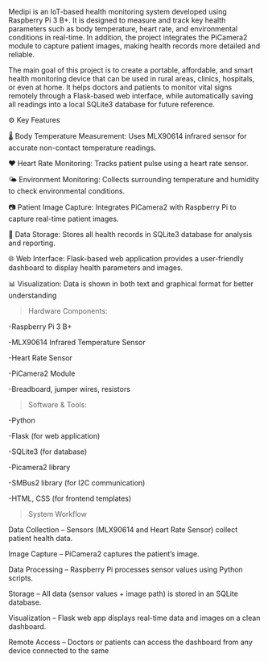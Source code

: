Medipi is an IoT-based health monitoring system developed using Raspberry Pi 3 B+. It is designed to measure and track key health parameters such as body temperature, heart rate, and environmental conditions in real-time. In addition, the project integrates the PiCamera2 module to capture patient images, making health records more detailed and reliable.

The main goal of this project is to create a portable, affordable, and smart health monitoring device that can be used in rural areas, clinics, hospitals, or even at home. It helps doctors and patients to monitor vital signs remotely through a Flask-based web interface, while automatically saving all readings into a local SQLite3 database for future reference.


⚙️ Key Features

🌡️ Body Temperature Measurement: Uses MLX90614 infrared sensor for accurate non-contact temperature readings.

❤️ Heart Rate Monitoring: Tracks patient pulse using a heart rate sensor.

🌤️ Environment Monitoring: Collects surrounding temperature and humidity to check environmental conditions.

📷 Patient Image Capture: Integrates PiCamera2 with Raspberry Pi to capture real-time patient images.

💾 Data Storage: Stores all health records in SQLite3 database for analysis and reporting.

🌐 Web Interface: Flask-based web application provides a user-friendly dashboard to display health parameters and images.

📊 Visualization: Data is shown in both text and graphical format for better understanding



>Hardware Components:

-Raspberry Pi 3 B+

-MLX90614 Infrared Temperature Sensor

-Heart Rate Sensor

-PiCamera2 Module

-Breadboard, jumper wires, resistors

>Software & Tools:

-Python

-Flask (for web application)

-SQLite3 (for database)

-Picamera2 library

-SMBus2 library (for I2C communication)

-HTML, CSS (for frontend templates)


>System Workflow

Data Collection – Sensors (MLX90614 and Heart Rate Sensor) collect patient health data.

Image Capture – PiCamera2 captures the patient’s image.

Data Processing – Raspberry Pi processes sensor values using Python scripts.

Storage – All data (sensor values + image path) is stored in an SQLite database.

Visualization – Flask web app displays real-time data and images on a clean dashboard.

Remote Access – Doctors or patients can access the dashboard from any device connected to the same
